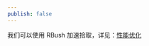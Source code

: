 ```yaml
---
publish: false
---
```


我们可以使用 RBush 加速拾取，详见：<a href="/zh/guide/lesson-008">性能优化</a>

<script setup>
import Picking from '../../components/Picking.vue'
</script>

<Picking />
